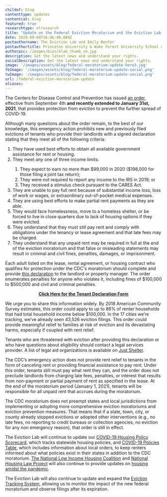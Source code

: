 ```yaml
---
childof: blog
contenttype: updates
contentcat: blog
featured: true
researchtype: elresearch
title: "Update on the Federal Eviction Moratorium and the Eviction Lab's COVID-19 Projects"
date: 2020-09-04T16:46:40.089Z
postauthorname: The Eviction Lab and Emily Benfer
postauthortitle: Princeton University & Wake Forest University School of Law
authorpic: /images/bios/elab_thumb_sm.jpg
description: Get the latest news and understand your rights.
socialDescription: Get the latest news and understand your rights.
image: '/images/assets/blog/federal-moratorium-update-hero3.jpg'
fbImage: '/images/assets/blog/federal-moratorium-update-social.png'
twImage: '/images/assets/blog/federal-moratorium-update-social.png'
url: /federal-eviction-moratorium-update
aliases:
---
```


The Centers for Disease Control and Prevention has issued <a href="https://www.federalregister.gov/documents/2020/09/04/2020-19654/temporary-halt-in-residential-evictions-to-prevent-the-further-spread-of-covid-19" target="_blank">an order</a>, effective from September 4th **and recently extended to January 31st, 2021**, that provides protection from eviction to prevent the further spread of COVID-19. 

Although many questions about the order remain, to the best of our knowledge, this emergency action prohibits new and previously filed evictions of tenants who provide their landlords with a signed declaration stating that they meet all of the following criteria: 

<ol>
  <li>They have used best efforts to obtain all available government assistance for rent or housing.</li>
  <li>They meet <i>any</i> one of three income limits:</li>
  <ol>
    <li>They expect to earn no more than $99,000 in 2020 ($198,000 for those filing a joint tax return);</li>
    <li>They were not required to report any income to the IRS in 2019; or</li>
    <li>They received a stimulus check pursuant to the CARES Act.</li>
  </ol>
  <li>They are unable to pay full rent because of substantial income loss, loss of work or wages, or extraordinary out-of-pocket medical expenses.</li>
  <li>They are using best efforts to make partial rent payments as they are able.</li>
  <li>They would face homelessness, move to a homeless shelter, or be forced to live in close quarters due to lack of housing options if they were evicted.</li>
  <li>They understand that they must still pay rent and comply with obligations under the tenancy or lease agreement and that late fees may be charged.</li>
  <li>They understand that any unpaid rent may be required in full at the end of the eviction moratorium and that false or misleading statements may result in criminal and civil fines, penalties, damages, or imprisonment.</li>
</ol>

Each adult listed on the lease, rental agreement, or housing contract who qualifies for protection under the CDC's moratorium should complete and provide <a href="https://www.cdc.gov/coronavirus/2019-ncov/downloads/declaration-form.pdf" download target="_blank">this declaration</a> to the landlord or property manager. The order enumerates penalties for anyone who violates it, including fines of $100,000 to $500,000 and civil and criminal penalties.

<p style="text-align:center;"><strong><a href="https://www.cdc.gov/coronavirus/2019-ncov/downloads/declaration-form.pdf" download target="_blank">Click Here for the Tenant Declaration Form</a></strong></p>

We urge you to share this information widely. By 2018 American Community Survey estimates, this order could apply to up to 86% of renter households that had total household income below $100,000. In the 17 cities we’re tracking, we’ve already seen 43,526 eviction filings. This order could provide meaningful relief to families at risk of eviction and its devastating harms, especially if coupled with rent relief.

Tenants who are threatened with eviction after providing this declaration or who have questions about eligibility should contact a legal services provider. A list of legal aid organizations is available on <a href="https://justshelter.org/community-resources" target="_blank">Just Shelter</a>. 

The CDC’s emergency action does not provide rent relief to tenants in the form of canceling rent or providing financial assistance to pay rent. Under this order, tenants still must pay what rent they can, and the order does not preclude landlords from charging late fees, penalties, or interest that results from non-payment or partial payment of rent as specified in the lease. At the end of the moratorium period (January 1, 2021), tenants will be responsible for all unpaid rent that accrues during the moratorium. 

The CDC moratorium does not preempt states and local jurisdictions from implementing or adopting more comprehensive eviction moratoriums and eviction prevention measures. That means that if a state, town, city, or county already stopped evictions or adopted other interventions (e.g., no late fees, no reporting to credit bureaus or collection agencies, no eviction for any non emergency reason), that order is still in effect. 

The Eviction Lab will continue to update our <a href="/covid-policy-scorecard">COVID-19 Housing Policy Scorecard</a>, which tracks statewide housing policies, and <a href="/covid-eviction-policies">COVID-19 Policies Table</a>, which includes information about local orders, to keep renters informed about what policies exist in their states in addition to the CDC moratorium. <a href="https://nlihc.org/coronavirus-and-housing-homelessness" target="_blank">The National Low Income Housing Coalition</a> and <a href="https://www.nhlp.org/campaign/protecting-renter-and-homeowner-rights-during-our-national-health-crisis-2/" target="_blank">National Housing Law Project</a> will also continue to provide updates on <a href="https://mailchi.mp/nlihc.org/cta_090420-1202466?e=168ba82720" target="_blank">housing amidst the pandemic</a>.

The Eviction Lab will also continue to update and expand the <a href="/eviction-tracking/">Eviction Tracking System</a>, allowing us to monitor the impact of the new federal moratorium and observe filings after its expiration.
